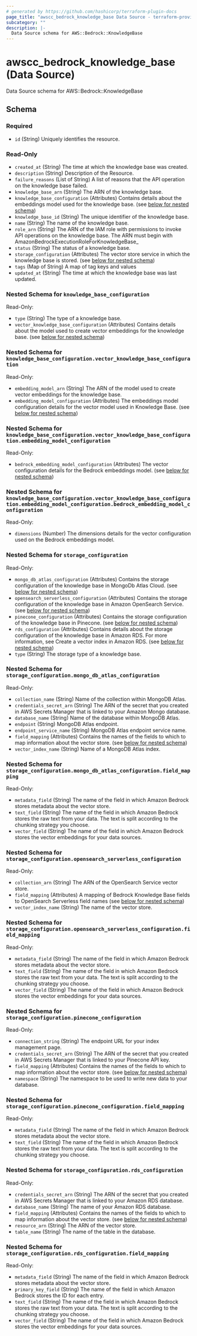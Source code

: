 ```yaml
---
# generated by https://github.com/hashicorp/terraform-plugin-docs
page_title: "awscc_bedrock_knowledge_base Data Source - terraform-provider-awscc"
subcategory: ""
description: |-
  Data Source schema for AWS::Bedrock::KnowledgeBase
---
```


# awscc_bedrock_knowledge_base (Data Source)

Data Source schema for AWS::Bedrock::KnowledgeBase



<!-- schema generated by tfplugindocs -->
## Schema

### Required

- `id` (String) Uniquely identifies the resource.

### Read-Only

- `created_at` (String) The time at which the knowledge base was created.
- `description` (String) Description of the Resource.
- `failure_reasons` (List of String) A list of reasons that the API operation on the knowledge base failed.
- `knowledge_base_arn` (String) The ARN of the knowledge base.
- `knowledge_base_configuration` (Attributes) Contains details about the embeddings model used for the knowledge base. (see [below for nested schema](#nestedatt--knowledge_base_configuration))
- `knowledge_base_id` (String) The unique identifier of the knowledge base.
- `name` (String) The name of the knowledge base.
- `role_arn` (String) The ARN of the IAM role with permissions to invoke API operations on the knowledge base. The ARN must begin with AmazonBedrockExecutionRoleForKnowledgeBase_
- `status` (String) The status of a knowledge base.
- `storage_configuration` (Attributes) The vector store service in which the knowledge base is stored. (see [below for nested schema](#nestedatt--storage_configuration))
- `tags` (Map of String) A map of tag keys and values
- `updated_at` (String) The time at which the knowledge base was last updated.

<a id="nestedatt--knowledge_base_configuration"></a>
### Nested Schema for `knowledge_base_configuration`

Read-Only:

- `type` (String) The type of a knowledge base.
- `vector_knowledge_base_configuration` (Attributes) Contains details about the model used to create vector embeddings for the knowledge base. (see [below for nested schema](#nestedatt--knowledge_base_configuration--vector_knowledge_base_configuration))

<a id="nestedatt--knowledge_base_configuration--vector_knowledge_base_configuration"></a>
### Nested Schema for `knowledge_base_configuration.vector_knowledge_base_configuration`

Read-Only:

- `embedding_model_arn` (String) The ARN of the model used to create vector embeddings for the knowledge base.
- `embedding_model_configuration` (Attributes) The embeddings model configuration details for the vector model used in Knowledge Base. (see [below for nested schema](#nestedatt--knowledge_base_configuration--vector_knowledge_base_configuration--embedding_model_configuration))

<a id="nestedatt--knowledge_base_configuration--vector_knowledge_base_configuration--embedding_model_configuration"></a>
### Nested Schema for `knowledge_base_configuration.vector_knowledge_base_configuration.embedding_model_configuration`

Read-Only:

- `bedrock_embedding_model_configuration` (Attributes) The vector configuration details for the Bedrock embeddings model. (see [below for nested schema](#nestedatt--knowledge_base_configuration--vector_knowledge_base_configuration--embedding_model_configuration--bedrock_embedding_model_configuration))

<a id="nestedatt--knowledge_base_configuration--vector_knowledge_base_configuration--embedding_model_configuration--bedrock_embedding_model_configuration"></a>
### Nested Schema for `knowledge_base_configuration.vector_knowledge_base_configuration.embedding_model_configuration.bedrock_embedding_model_configuration`

Read-Only:

- `dimensions` (Number) The dimensions details for the vector configuration used on the Bedrock embeddings model.





<a id="nestedatt--storage_configuration"></a>
### Nested Schema for `storage_configuration`

Read-Only:

- `mongo_db_atlas_configuration` (Attributes) Contains the storage configuration of the knowledge base in MongoDb Atlas Cloud. (see [below for nested schema](#nestedatt--storage_configuration--mongo_db_atlas_configuration))
- `opensearch_serverless_configuration` (Attributes) Contains the storage configuration of the knowledge base in Amazon OpenSearch Service. (see [below for nested schema](#nestedatt--storage_configuration--opensearch_serverless_configuration))
- `pinecone_configuration` (Attributes) Contains the storage configuration of the knowledge base in Pinecone. (see [below for nested schema](#nestedatt--storage_configuration--pinecone_configuration))
- `rds_configuration` (Attributes) Contains details about the storage configuration of the knowledge base in Amazon RDS. For more information, see Create a vector index in Amazon RDS. (see [below for nested schema](#nestedatt--storage_configuration--rds_configuration))
- `type` (String) The storage type of a knowledge base.

<a id="nestedatt--storage_configuration--mongo_db_atlas_configuration"></a>
### Nested Schema for `storage_configuration.mongo_db_atlas_configuration`

Read-Only:

- `collection_name` (String) Name of the collection within MongoDB Atlas.
- `credentials_secret_arn` (String) The ARN of the secret that you created in AWS Secrets Manager that is linked to your Amazon Mongo database.
- `database_name` (String) Name of the database within MongoDB Atlas.
- `endpoint` (String) MongoDB Atlas endpoint.
- `endpoint_service_name` (String) MongoDB Atlas endpoint service name.
- `field_mapping` (Attributes) Contains the names of the fields to which to map information about the vector store. (see [below for nested schema](#nestedatt--storage_configuration--mongo_db_atlas_configuration--field_mapping))
- `vector_index_name` (String) Name of a MongoDB Atlas index.

<a id="nestedatt--storage_configuration--mongo_db_atlas_configuration--field_mapping"></a>
### Nested Schema for `storage_configuration.mongo_db_atlas_configuration.field_mapping`

Read-Only:

- `metadata_field` (String) The name of the field in which Amazon Bedrock stores metadata about the vector store.
- `text_field` (String) The name of the field in which Amazon Bedrock stores the raw text from your data. The text is split according to the chunking strategy you choose.
- `vector_field` (String) The name of the field in which Amazon Bedrock stores the vector embeddings for your data sources.



<a id="nestedatt--storage_configuration--opensearch_serverless_configuration"></a>
### Nested Schema for `storage_configuration.opensearch_serverless_configuration`

Read-Only:

- `collection_arn` (String) The ARN of the OpenSearch Service vector store.
- `field_mapping` (Attributes) A mapping of Bedrock Knowledge Base fields to OpenSearch Serverless field names (see [below for nested schema](#nestedatt--storage_configuration--opensearch_serverless_configuration--field_mapping))
- `vector_index_name` (String) The name of the vector store.

<a id="nestedatt--storage_configuration--opensearch_serverless_configuration--field_mapping"></a>
### Nested Schema for `storage_configuration.opensearch_serverless_configuration.field_mapping`

Read-Only:

- `metadata_field` (String) The name of the field in which Amazon Bedrock stores metadata about the vector store.
- `text_field` (String) The name of the field in which Amazon Bedrock stores the raw text from your data. The text is split according to the chunking strategy you choose.
- `vector_field` (String) The name of the field in which Amazon Bedrock stores the vector embeddings for your data sources.



<a id="nestedatt--storage_configuration--pinecone_configuration"></a>
### Nested Schema for `storage_configuration.pinecone_configuration`

Read-Only:

- `connection_string` (String) The endpoint URL for your index management page.
- `credentials_secret_arn` (String) The ARN of the secret that you created in AWS Secrets Manager that is linked to your Pinecone API key.
- `field_mapping` (Attributes) Contains the names of the fields to which to map information about the vector store. (see [below for nested schema](#nestedatt--storage_configuration--pinecone_configuration--field_mapping))
- `namespace` (String) The namespace to be used to write new data to your database.

<a id="nestedatt--storage_configuration--pinecone_configuration--field_mapping"></a>
### Nested Schema for `storage_configuration.pinecone_configuration.field_mapping`

Read-Only:

- `metadata_field` (String) The name of the field in which Amazon Bedrock stores metadata about the vector store.
- `text_field` (String) The name of the field in which Amazon Bedrock stores the raw text from your data. The text is split according to the chunking strategy you choose.



<a id="nestedatt--storage_configuration--rds_configuration"></a>
### Nested Schema for `storage_configuration.rds_configuration`

Read-Only:

- `credentials_secret_arn` (String) The ARN of the secret that you created in AWS Secrets Manager that is linked to your Amazon RDS database.
- `database_name` (String) The name of your Amazon RDS database.
- `field_mapping` (Attributes) Contains the names of the fields to which to map information about the vector store. (see [below for nested schema](#nestedatt--storage_configuration--rds_configuration--field_mapping))
- `resource_arn` (String) The ARN of the vector store.
- `table_name` (String) The name of the table in the database.

<a id="nestedatt--storage_configuration--rds_configuration--field_mapping"></a>
### Nested Schema for `storage_configuration.rds_configuration.field_mapping`

Read-Only:

- `metadata_field` (String) The name of the field in which Amazon Bedrock stores metadata about the vector store.
- `primary_key_field` (String) The name of the field in which Amazon Bedrock stores the ID for each entry.
- `text_field` (String) The name of the field in which Amazon Bedrock stores the raw text from your data. The text is split according to the chunking strategy you choose.
- `vector_field` (String) The name of the field in which Amazon Bedrock stores the vector embeddings for your data sources.
